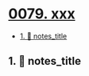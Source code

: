 # [0079. xxx](https://github.com/Tdahuyou/TNotes.nodejs/tree/main/notes/0079.%20xxx)

<!-- region:toc -->

- [1. 📒 notes_title](#1--notes_title)

<!-- endregion:toc -->

## 1. 📒 notes_title
